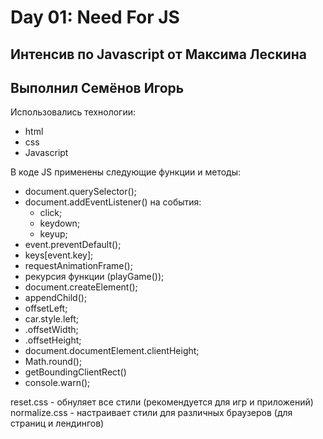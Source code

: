 # Day 01: Need For JS

## Интенсив по Javascript от Максима Лескина

## Выполнил Семёнов Игорь

Использовались технологии:

- html
- css
- Javascript

В коде JS применены следующие функции и методы:

- document.querySelector();
- document.addEventListener() на события:
  - click;
  - keydown;
  - keyup;
- event.preventDefault();
- keys[event.key];
- requestAnimationFrame();
- рекурсия функции (playGame());
- document.createElement();
- appendChild();
- offsetLeft;
- car.style.left;
- .offsetWidth;
- .offsetHeight;
- document.documentElement.clientHeight;
- Math.round();
- getBoundingClientRect()
- console.warn();

reset.css - обнуляет все стили (рекомендуется для игр и приложений)
normalize.css - настраивает стили для различных браузеров (для страниц и лендингов)
